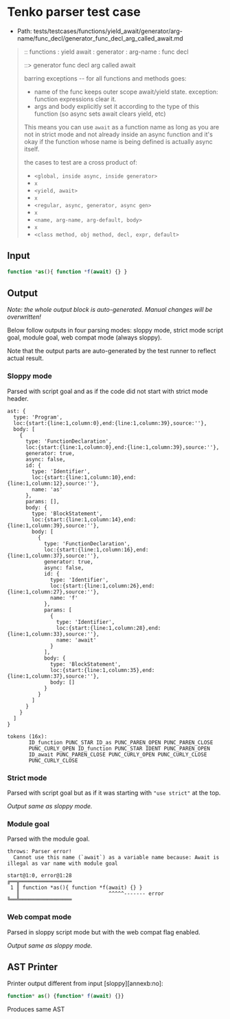 # Tenko parser test case

- Path: tests/testcases/functions/yield_await/generator/arg-name/func_decl/generator_func_decl_arg_called_await.md

> :: functions : yield await : generator : arg-name : func decl
>
> ::> generator func decl arg called await
>
> barring exceptions -- for all functions and methods goes:
>
> - name of the func keeps outer scope await/yield state. exception: function expressions clear it.
> - args and body explicitly set it according to the type of this function (so async sets await clears yield, etc)
>
> This means you can use `await` as a function name as long as you are not in strict mode and not already inside an async function and it's okay if the function whose name is being defined is actually async itself.
>
> the cases to test are a cross product of:
>
> - `<global, inside async, inside generator>` 
> - `x` 
> - `<yield, await>`
> - `x` 
> - `<regular, async, generator, async gen>`
> - `x` 
> - `<name, arg-name, arg-default, body>`
> - `x`
> - `<class method, obj method, decl, expr, default>`

## Input

`````js
function *as(){ function *f(await) {} }
`````

## Output

_Note: the whole output block is auto-generated. Manual changes will be overwritten!_

Below follow outputs in four parsing modes: sloppy mode, strict mode script goal, module goal, web compat mode (always sloppy).

Note that the output parts are auto-generated by the test runner to reflect actual result.

### Sloppy mode

Parsed with script goal and as if the code did not start with strict mode header.

`````
ast: {
  type: 'Program',
  loc:{start:{line:1,column:0},end:{line:1,column:39},source:''},
  body: [
    {
      type: 'FunctionDeclaration',
      loc:{start:{line:1,column:0},end:{line:1,column:39},source:''},
      generator: true,
      async: false,
      id: {
        type: 'Identifier',
        loc:{start:{line:1,column:10},end:{line:1,column:12},source:''},
        name: 'as'
      },
      params: [],
      body: {
        type: 'BlockStatement',
        loc:{start:{line:1,column:14},end:{line:1,column:39},source:''},
        body: [
          {
            type: 'FunctionDeclaration',
            loc:{start:{line:1,column:16},end:{line:1,column:37},source:''},
            generator: true,
            async: false,
            id: {
              type: 'Identifier',
              loc:{start:{line:1,column:26},end:{line:1,column:27},source:''},
              name: 'f'
            },
            params: [
              {
                type: 'Identifier',
                loc:{start:{line:1,column:28},end:{line:1,column:33},source:''},
                name: 'await'
              }
            ],
            body: {
              type: 'BlockStatement',
              loc:{start:{line:1,column:35},end:{line:1,column:37},source:''},
              body: []
            }
          }
        ]
      }
    }
  ]
}

tokens (16x):
       ID_function PUNC_STAR ID_as PUNC_PAREN_OPEN PUNC_PAREN_CLOSE
       PUNC_CURLY_OPEN ID_function PUNC_STAR IDENT PUNC_PAREN_OPEN
       ID_await PUNC_PAREN_CLOSE PUNC_CURLY_OPEN PUNC_CURLY_CLOSE
       PUNC_CURLY_CLOSE
`````

### Strict mode

Parsed with script goal but as if it was starting with `"use strict"` at the top.

_Output same as sloppy mode._

### Module goal

Parsed with the module goal.

`````
throws: Parser error!
  Cannot use this name (`await`) as a variable name because: Await is illegal as var name with module goal

start@1:0, error@1:28
╔══╦═════════════════
 1 ║ function *as(){ function *f(await) {} }
   ║                             ^^^^^------- error
╚══╩═════════════════

`````


### Web compat mode

Parsed in sloppy script mode but with the web compat flag enabled.

_Output same as sloppy mode._

## AST Printer

Printer output different from input [sloppy][annexb:no]:

````js
function* as() {function* f(await) {}}
````

Produces same AST
